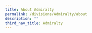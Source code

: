 ```yaml
---
title: About Admiralty
permalink: /divisions/Admiralty/about
description: ""
third_nav_title: Admiralty
---
```


